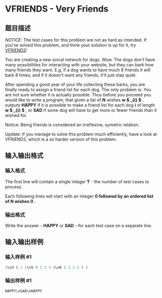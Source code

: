 # VFRIENDS - Very Friends

## 题目描述

_NOTICE_: The test cases for this problem are not as hard as intended. If you've solved this problem, and think your solution is up for it, try [VFRIEND2](../VFRIEND2)!

You are creating a new soical network for dogs. Wow. The dogs don't have many possibilities for interacting with your website, but they can bark how many friends they want. E.g. if a dog wants to have much 8 friends it will bark 8 times, and if it doesn't want any friends, it'll just stay quiet.

After spending a good year of your life collecting these barks, you are finally ready to assign a friend list for each dog. The only problem is: You are not sure whether it is actually possible. Thus before you proceed you would like to write a program, that given a list of **N** wishes **w $ _{i} $** , outputs **HAPPY** if it is possible to make a friend list for each dog **i** of length **w $ _{i} $** , or **SAD** if some dog will have to get more or fewer friends than it wished for.

Notice: Being friends is considered an irreflexive, symetric relation.

Update: If you manage to solve this problem much efficiently, have a look at VFRIEND2, which is a so harder version of this problem.

## 输入输出格式

### 输入格式

The first line will contain a single integer **T** - the number of test cases to process.

Each following lines will start with an integer **0 followed by an ordered list of **N** wishes **0 .****

### 输出格式

Write the answer - **HAPPY** or **SAD** - for each test case on a separate line.

## 输入输出样例

### 输入样例 #1

```cpp
3\n3 0 1 1\n5 0 1 2 3 4\n6 1 1 2 2 3 3
```


### 输出样例 #1

```cpp
HAPPY\nSAD\nHAPPY
```


